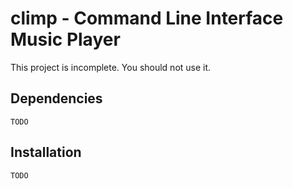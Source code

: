 climp - Command Line Interface Music Player
===========================================

This project is incomplete. You should not use it.

Dependencies
------------
    TODO

Installation
------------
    TODO